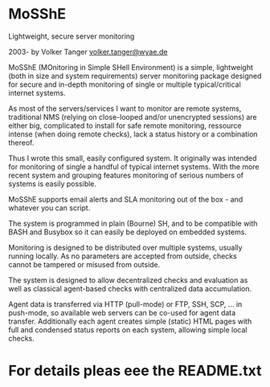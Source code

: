 # MoSShE
Lightweight, secure server monitoring 

2003- by Volker Tanger <volker.tanger@wyae.de>

MoSShE (MOnitoring in Simple SHell Environment) is a simple,
lightweight (both in size and system requirements) server monitoring
package designed for secure and in-depth monitoring of single or
multiple typical/critical internet systems. 

As most of the servers/services I want to monitor are remote systems,
traditional NMS (relying on close-looped and/or unencrypted sessions) are
either big, complicated to install for safe remote monitoring, ressource
intense (when doing remote checks), lack a status history or a combination
thereof.

Thus I wrote this small, easily configured system. It originally was
intended for monitoring of single a handful of typical internet
systems. With the more recent system and grouping features monitoring
of serious numbers of systems is easily possible.

MoSShE supports email alerts and SLA monitoring out of the box - and
whatever you can script. 

The system is programmed in plain (Bourne) SH, and to be compatible
with BASH and Busybox so it can easily be deployed on embedded systems.

Monitoring is designed to be distributed over multiple systems,
usually running locally. As no parameters are accepted from outside,
checks cannot be tampered or misused from outside. 

The system is designed to allow decentralized checks and evaluation as
well as classical agent-based checks with centralized data
accumulation. 

Agent data is transferred via HTTP (pull-mode) or FTP, SSH, SCP, ...
in push-mode, so available web servers can be co-used for agent data
transfer. Additionally each agent creates simple (static) HTML pages
with full and condensed status reports on each system, allowing simple
local checks.

# For details pleas eee the README.txt